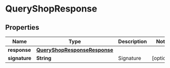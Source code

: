 

# QueryShopResponse


## Properties

| Name | Type | Description | Notes |
| - | - | - | - |
|**response** | [**QueryShopResponseResponse**](QueryShopResponseResponse.md) |  |  |
|**signature** | **String** | Signature |  [optional] |



